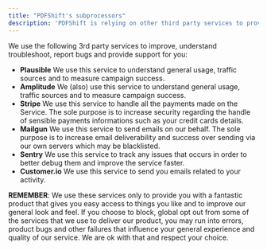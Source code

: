 ```yaml
---
title: "PDFShift's subprocessors"
description: 'PDFShift is relying on other third party services to provide a full experience. These are the list of subprocessors we work with.'
---
```


<p class="excerpt">We use the following 3rd party services to improve, understand troubleshoot, report bugs and provide support for you:</p>

* **Plausible**
  We use this service to understand general usage, traffic sources and to measure campaign success.
* **Amplitude**
  We (also) use this service to understand general usage, traffic sources and to measure campaign success.
* **Stripe**
  We use this service to handle all the payments made on the Service. The sole purpose is to increase security regarding the handle of sensible payments informations such as your credit cards details.
* **Mailgun**
  We use this service to send emails on our behalf. The sole purpose is to increase email deliverability and success over sending via our own servers which may be blacklisted.
* **Sentry**
  We use this service to track any issues that occurs in order to better debug them and improve the service faster.
* **Customer.io**
  We use this service to send you emails related to your activity.


**REMEMBER**: We use these services only to provide you with a fantastic product that gives you easy access to things you like and to improve our general look and feel. If you choose to block, global opt out from some of the services that we use to deliver our product, you may run into errors, product bugs and other failures that influence your general experience and quality of our service. We are ok with that and respect your choice.